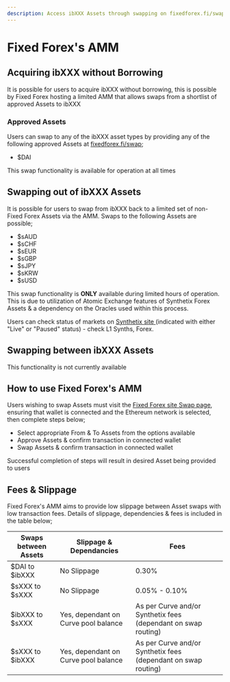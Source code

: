 ```yaml
---
description: Access ibXXX Assets through swapping on fixedforex.fi/swap
---
```


# Fixed Forex's AMM

## Acquiring ibXXX without Borrowing

It is possible for users to acquire ibXXX without borrowing, this is possible by Fixed Forex hosting a limited AMM that allows swaps from a shortlist of approved Assets to ibXXX

### Approved Assets

Users can swap to any of the ibXXX asset types by providing any of the following approved Assets at [fixedforex.fi/swap](https://fixedforex.fi/swap);

* $DAI

This swap functionality is available for operation at all times

## Swapping out of ibXXX Assets

It is possible for users to swap from ibXXX back to a limited set of non-Fixed Forex Assets via the AMM. Swaps to the following Assets are possible;

* $sAUD
* $sCHF
* $sEUR
* $sGBP
* $sJPY
* $sKRW
* $sUSD

This swap functionality is **ONLY** available during limited hours of operation. This is due to utilization of Atomic Exchange features of Synthetix Forex Assets & a dependency on the Oracles used within this process.&#x20;

Users can check status of markets on [Synthetix site ](https://synthetix.io/synths)(indicated with either "Live" or "Paused" status) - check L1 Synths, Forex.

## Swapping between ibXXX Assets

This functionality is not currently available

## How to use Fixed Forex's AMM

Users wishing to swap Assets must visit the [Fixed Forex site Swap page](https://fixedforex.fi/swap), ensuring that wallet is connected and the Ethereum network is selected, then complete steps below;

* Select appropriate From & To Assets from the options available
* Approve Assets & confirm transaction in connected wallet
* Swap Assets & confirm transaction in connected wallet

Successful completion of steps will result in desired Asset being provided to users

## Fees & Slippage

Fixed Forex's AMM aims to provide low slippage between Asset swaps with low transaction fees. Details of slippage, dependencies & fees is included in the table below;

| Swaps between Assets | Slippage & Dependancies              | Fees                                                           |
| -------------------- | ------------------------------------ | -------------------------------------------------------------- |
| $DAI to $ibXXX       | No Slippage                          | 0.30%                                                          |
| $sXXX to $sXXX       | No Slippage                          | 0.05% - 0.10%                                                  |
| $ibXXX to $sXXX      | Yes, dependant on Curve pool balance | As per Curve and/or Synthetix fees (dependant on swap routing) |
| $sXXX to $ibXXX      | Yes, dependant on Curve pool balance | As per Curve and/or Synthetix fees (dependant on swap routing) |
